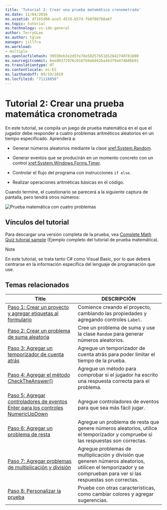 ```yaml
---
title: 'Tutorial 2: Crear una prueba matemática cronometrada'
ms.date: 11/04/2016
ms.assetid: d7165d08-ace3-457d-b57d-fb8f80760a6f
ms.topic: tutorial
ms.technology: vs-ide-general
author: TerryGLee
ms.author: tglee
manager: jillfra
ms.workload:
- multiple
ms.openlocfilehash: 39550eb3e2d5fe78e50257b51b52642740781600
ms.sourcegitcommit: 6eed0372976c0167b9a6d42ba443f9a474b8bb91
ms.translationtype: HT
ms.contentlocale: es-ES
ms.lasthandoff: 09/19/2019
ms.locfileid: "71118856"
---
```

# <a name="tutorial-2-create-a-timed-math-quiz"></a>Tutorial 2: Crear una prueba matemática cronometrada

En este tutorial, se compila un juego de prueba matemática en el que el jugador debe responder a cuatro problemas aritméticos aleatorios en un tiempo especificado. Aprenderá a:

- Generar números aleatorios mediante la clase <xref:System.Random>.

- Generar eventos que se producirán en un momento concreto con un control <xref:System.Windows.Forms.Timer>.

- Controlar el flujo del programa con instrucciones `if else`.

- Realizar operaciones aritméticas básicas en el código.

Cuando termine, el cuestionario se parecerá a la siguiente captura de pantalla, pero tendrá otros números:

![Prueba matemática con cuatro problemas](../ide/media/express_finishedquiz.png)

## <a name="tutorial-links"></a>Vínculos del tutorial

Para descargar una versión completa de la prueba, vea [Complete Math Quiz tutorial sample](https://code.msdn.microsoft.com/Complete-Math-Quiz-8581813c) (Ejemplo completo del tutorial de prueba matemática).

> [!NOTE]
> En este tutorial, se trata tanto C# como Visual Basic, por lo que deberá centrarse en la información específica del lenguaje de programación que use.

## <a name="related-topics"></a>Temas relacionados

|Title|DESCRIPCIÓN|
|-----------|-----------------|
|[Paso 1: Crear un proyecto y agregar etiquetas al formulario](../ide/step-1-create-a-project-and-add-labels-to-your-form.md)|Comience creando el proyecto, cambiando las propiedades y agregando controles `Label`.|
|[Paso 2: Crear un problema de suma aleatoria](../ide/step-2-create-a-random-addition-problem.md)|Cree un problema de suma y use la clase `Random` para generar números aleatorios.|
|[Paso 3: Agregar un temporizador de cuenta atrás](../ide/step-3-add-a-countdown-timer.md)|Agregue un temporizador de cuenta atrás para poder limitar el tiempo de la prueba.|
|[Paso 4: Agregar el método CheckTheAnswer()](../ide/step-4-add-the-checktheanswer-parens-method.md)|Agregue un método para comprobar si el jugador ha escrito una respuesta correcta para el problema.|
|[Paso 5: Agregar controladores de eventos Enter para los controles NumericUpDown](../ide/step-5-add-enter-event-handlers-for-the-numericupdown-controls.md)|Agregue controladores de eventos para que sea más fácil jugar.|
|[Paso 6: Agregar un problema de resta](../ide/step-6-add-a-subtraction-problem.md)|Agregue un problema de resta que genere números aleatorios, utilice el temporizador y compruebe si las respuestas son correctas.|
|[Paso 7: Agregar problemas de multiplicación y división](../ide/step-7-add-multiplication-and-division-problems.md)|Agregue problemas de multiplicación y división que generen números aleatorios, utilicen el temporizador y se comprueban para ver si las respuestas son correctas.|
|[Paso 8: Personalizar la prueba](../ide/step-8-customize-the-quiz.md)|Pruebe con otras características, como cambiar colores y agregar sugerencias.|
